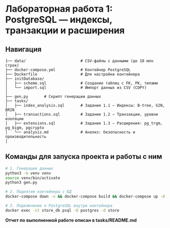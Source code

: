 # Лабораторная работа 1: PostgreSQL — индексы, транзакции и расширения

## Навигация

```
├── data/                        # CSV-файлы с данными (до 10 млн строк)
├── docker-compose.yml           # Контейнер PostgreSQL
├── Dockerfile                   # Для настройки контейнера
├── initDatabase/
│   ├── scheme.sql               # Создание таблиц с FK, PK, типами
│   └── import.sql               # Импорт данных из CSV (COPY)
│   
├── gen.py       # Скрипт генерации данных
├── tasks/
│   ├── index_analysis.sql       # Задание 1.1 — Индексы: B-tree, GIN, BRIN
│   ├── transactions.sql         # Задание 1.2 — Транзакции, уровни изоляции
│   ├── extensions.sql           # Задание 1.3 — Расширения: pg_trgm, pg_bigm, pgcrypto
│   └── analysis.md              # Анализ: безопасность и производительность
│   
```

## Команды для запуска проекта и работы с ним

```bash
# 1. Генерация данных
python3 -m venv venv
source venv/bin/activate
python3 gen.py

# 2. Поднятие контейнера с БД
docker-compose down -v && docker-compose build && docker-compose up -d

# 3. Подключение к PostgreSQL внутри контейнера
docker exec -it store_db psql -U postgres -d store

```
**Отчет по выполненной работе описан в tasks/README.md**

